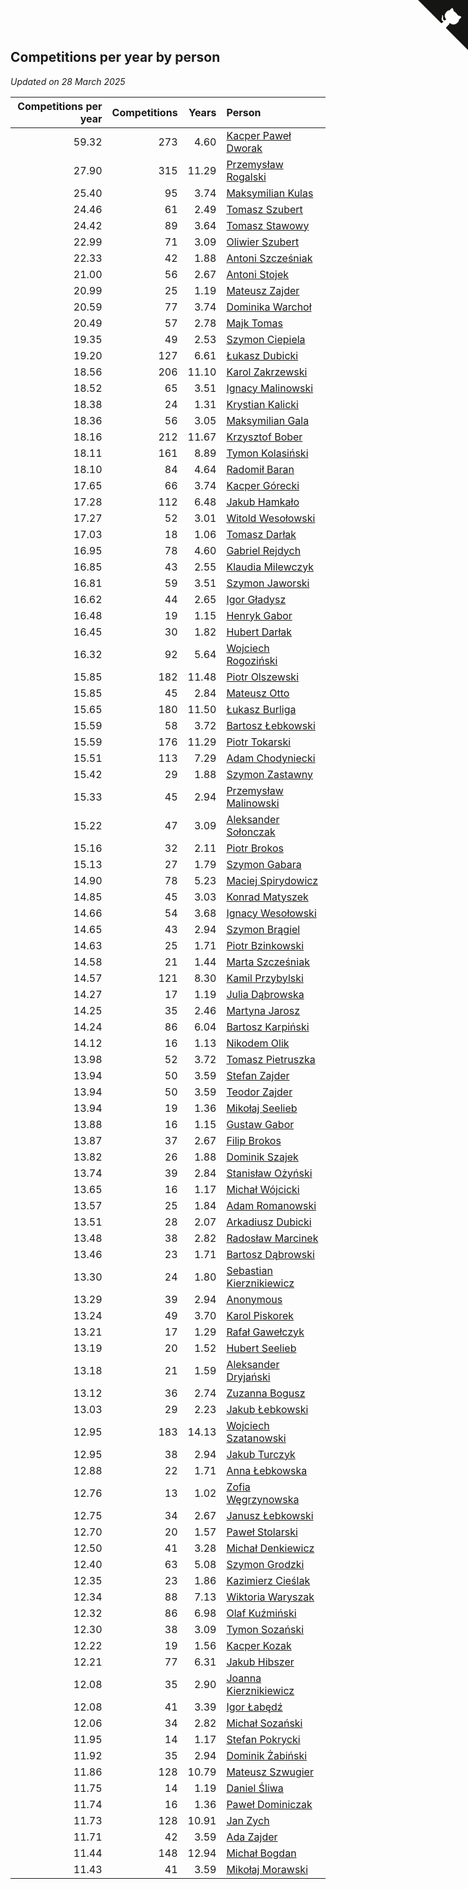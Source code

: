 ## Competitions per year by person

*Updated on 28 March 2025*

| Competitions per year | Competitions | Years | Person |
| ---: | ---: | ---: | :--- |
| 59.32 | 273 | 4.60 | [Kacper Paweł Dworak](https://www.worldcubeassociation.org/persons/2020DWOR01) |
| 27.90 | 315 | 11.29 | [Przemysław Rogalski](https://www.worldcubeassociation.org/persons/2013ROGA02) |
| 25.40 | 95 | 3.74 | [Maksymilian Kulas](https://www.worldcubeassociation.org/persons/2021KULA02) |
| 24.46 | 61 | 2.49 | [Tomasz Szubert](https://www.worldcubeassociation.org/persons/2022SZUB02) |
| 24.42 | 89 | 3.64 | [Tomasz Stawowy](https://www.worldcubeassociation.org/persons/2021STAW01) |
| 22.99 | 71 | 3.09 | [Oliwier Szubert](https://www.worldcubeassociation.org/persons/2022SZUB01) |
| 22.33 | 42 | 1.88 | [Antoni Szcześniak](https://www.worldcubeassociation.org/persons/2023SZCZ04) |
| 21.00 | 56 | 2.67 | [Antoni Stojek](https://www.worldcubeassociation.org/persons/2022STOJ03) |
| 20.99 | 25 | 1.19 | [Mateusz Zajder](https://www.worldcubeassociation.org/persons/2024ZAJD01) |
| 20.59 | 77 | 3.74 | [Dominika Warchoł](https://www.worldcubeassociation.org/persons/2021WARC01) |
| 20.49 | 57 | 2.78 | [Majk Tomas](https://www.worldcubeassociation.org/persons/2022TOMA05) |
| 19.35 | 49 | 2.53 | [Szymon Ciepiela](https://www.worldcubeassociation.org/persons/2022CIEP01) |
| 19.20 | 127 | 6.61 | [Łukasz Dubicki](https://www.worldcubeassociation.org/persons/2018DUBI01) |
| 18.56 | 206 | 11.10 | [Karol Zakrzewski](https://www.worldcubeassociation.org/persons/2014ZAKR01) |
| 18.52 | 65 | 3.51 | [Ignacy Malinowski](https://www.worldcubeassociation.org/persons/2021MALI02) |
| 18.38 | 24 | 1.31 | [Krystian Kalicki](https://www.worldcubeassociation.org/persons/2023KALI10) |
| 18.36 | 56 | 3.05 | [Maksymilian Gala](https://www.worldcubeassociation.org/persons/2022GALA01) |
| 18.16 | 212 | 11.67 | [Krzysztof Bober](https://www.worldcubeassociation.org/persons/2013BOBE01) |
| 18.11 | 161 | 8.89 | [Tymon Kolasiński](https://www.worldcubeassociation.org/persons/2016KOLA02) |
| 18.10 | 84 | 4.64 | [Radomił Baran](https://www.worldcubeassociation.org/persons/2020BARA02) |
| 17.65 | 66 | 3.74 | [Kacper Górecki](https://www.worldcubeassociation.org/persons/2021GORE01) |
| 17.28 | 112 | 6.48 | [Jakub Hamkało](https://www.worldcubeassociation.org/persons/2018HAMK01) |
| 17.27 | 52 | 3.01 | [Witold Wesołowski](https://www.worldcubeassociation.org/persons/2022WESO01) |
| 17.03 | 18 | 1.06 | [Tomasz Darłak](https://www.worldcubeassociation.org/persons/2024DARL01) |
| 16.95 | 78 | 4.60 | [Gabriel Rejdych](https://www.worldcubeassociation.org/persons/2020REJD01) |
| 16.85 | 43 | 2.55 | [Klaudia Milewczyk](https://www.worldcubeassociation.org/persons/2022MILE05) |
| 16.81 | 59 | 3.51 | [Szymon Jaworski](https://www.worldcubeassociation.org/persons/2021JAWO01) |
| 16.62 | 44 | 2.65 | [Igor Gładysz](https://www.worldcubeassociation.org/persons/2022GLAD01) |
| 16.48 | 19 | 1.15 | [Henryk Gabor](https://www.worldcubeassociation.org/persons/2024GABO02) |
| 16.45 | 30 | 1.82 | [Hubert Darłak](https://www.worldcubeassociation.org/persons/2023DARL03) |
| 16.32 | 92 | 5.64 | [Wojciech Rogoziński](https://www.worldcubeassociation.org/persons/2019ROGO04) |
| 15.85 | 182 | 11.48 | [Piotr Olszewski](https://www.worldcubeassociation.org/persons/2013OLSZ02) |
| 15.85 | 45 | 2.84 | [Mateusz Otto](https://www.worldcubeassociation.org/persons/2022OTTO01) |
| 15.65 | 180 | 11.50 | [Łukasz Burliga](https://www.worldcubeassociation.org/persons/2013BURL01) |
| 15.59 | 58 | 3.72 | [Bartosz Łebkowski](https://www.worldcubeassociation.org/persons/2021LEBK01) |
| 15.59 | 176 | 11.29 | [Piotr Tokarski](https://www.worldcubeassociation.org/persons/2013TOKA01) |
| 15.51 | 113 | 7.29 | [Adam Chodyniecki](https://www.worldcubeassociation.org/persons/2017CHOD02) |
| 15.42 | 29 | 1.88 | [Szymon Zastawny](https://www.worldcubeassociation.org/persons/2023ZAST01) |
| 15.33 | 45 | 2.94 | [Przemysław Malinowski](https://www.worldcubeassociation.org/persons/2022MALI01) |
| 15.22 | 47 | 3.09 | [Aleksander Sołonczak](https://www.worldcubeassociation.org/persons/2022SOLO01) |
| 15.16 | 32 | 2.11 | [Piotr Brokos](https://www.worldcubeassociation.org/persons/2023BROK01) |
| 15.13 | 27 | 1.79 | [Szymon Gabara](https://www.worldcubeassociation.org/persons/2023GABA01) |
| 14.90 | 78 | 5.23 | [Maciej Spirydowicz](https://www.worldcubeassociation.org/persons/2020SPIR01) |
| 14.85 | 45 | 3.03 | [Konrad Matyszek](https://www.worldcubeassociation.org/persons/2022MATY02) |
| 14.66 | 54 | 3.68 | [Ignacy Wesołowski](https://www.worldcubeassociation.org/persons/2021WESO01) |
| 14.65 | 43 | 2.94 | [Szymon Brągiel](https://www.worldcubeassociation.org/persons/2022BRAG03) |
| 14.63 | 25 | 1.71 | [Piotr Bzinkowski](https://www.worldcubeassociation.org/persons/2023BZIN01) |
| 14.58 | 21 | 1.44 | [Marta Szcześniak](https://www.worldcubeassociation.org/persons/2023SZCZ07) |
| 14.57 | 121 | 8.30 | [Kamil Przybylski](https://www.worldcubeassociation.org/persons/2016PRZY01) |
| 14.27 | 17 | 1.19 | [Julia Dąbrowska](https://www.worldcubeassociation.org/persons/2024DABR01) |
| 14.25 | 35 | 2.46 | [Martyna Jarosz](https://www.worldcubeassociation.org/persons/2022JARO01) |
| 14.24 | 86 | 6.04 | [Bartosz Karpiński](https://www.worldcubeassociation.org/persons/2019KARP03) |
| 14.12 | 16 | 1.13 | [Nikodem Olik](https://www.worldcubeassociation.org/persons/2024OLIK01) |
| 13.98 | 52 | 3.72 | [Tomasz Pietruszka](https://www.worldcubeassociation.org/persons/2021PIET01) |
| 13.94 | 50 | 3.59 | [Stefan Zajder](https://www.worldcubeassociation.org/persons/2021ZAJD02) |
| 13.94 | 50 | 3.59 | [Teodor Zajder](https://www.worldcubeassociation.org/persons/2021ZAJD03) |
| 13.94 | 19 | 1.36 | [Mikołaj Seelieb](https://www.worldcubeassociation.org/persons/2023SEEL04) |
| 13.88 | 16 | 1.15 | [Gustaw Gabor](https://www.worldcubeassociation.org/persons/2024GABO01) |
| 13.87 | 37 | 2.67 | [Filip Brokos](https://www.worldcubeassociation.org/persons/2022BROK03) |
| 13.82 | 26 | 1.88 | [Dominik Szajek](https://www.worldcubeassociation.org/persons/2023SZAJ01) |
| 13.74 | 39 | 2.84 | [Stanisław Ożyński](https://www.worldcubeassociation.org/persons/2022OZYN01) |
| 13.65 | 16 | 1.17 | [Michał Wójcicki](https://www.worldcubeassociation.org/persons/2024WOJC01) |
| 13.57 | 25 | 1.84 | [Adam Romanowski](https://www.worldcubeassociation.org/persons/2023ROMA10) |
| 13.51 | 28 | 2.07 | [Arkadiusz Dubicki](https://www.worldcubeassociation.org/persons/2023DUBI01) |
| 13.48 | 38 | 2.82 | [Radosław Marcinek](https://www.worldcubeassociation.org/persons/2022MARC05) |
| 13.46 | 23 | 1.71 | [Bartosz Dąbrowski](https://www.worldcubeassociation.org/persons/2023DABR07) |
| 13.30 | 24 | 1.80 | [Sebastian Kierznikiewicz](https://www.worldcubeassociation.org/persons/2023KIER02) |
| 13.29 | 39 | 2.94 | [Anonymous](https://www.worldcubeassociation.org/persons/2022ANON03) |
| 13.24 | 49 | 3.70 | [Karol Piskorek](https://www.worldcubeassociation.org/persons/2021PISK01) |
| 13.21 | 17 | 1.29 | [Rafał Gawełczyk](https://www.worldcubeassociation.org/persons/2023GAWE01) |
| 13.19 | 20 | 1.52 | [Hubert Seelieb](https://www.worldcubeassociation.org/persons/2023SEEL02) |
| 13.18 | 21 | 1.59 | [Aleksander Dryjański](https://www.worldcubeassociation.org/persons/2023DRYJ01) |
| 13.12 | 36 | 2.74 | [Zuzanna Bogusz](https://www.worldcubeassociation.org/persons/2022BOGU01) |
| 13.03 | 29 | 2.23 | [Jakub Łebkowski](https://www.worldcubeassociation.org/persons/2023LEBK01) |
| 12.95 | 183 | 14.13 | [Wojciech Szatanowski](https://www.worldcubeassociation.org/persons/2011SZAT01) |
| 12.95 | 38 | 2.94 | [Jakub Turczyk](https://www.worldcubeassociation.org/persons/2022TURC02) |
| 12.88 | 22 | 1.71 | [Anna Łebkowska](https://www.worldcubeassociation.org/persons/2023LEBK04) |
| 12.76 | 13 | 1.02 | [Zofia Węgrzynowska](https://www.worldcubeassociation.org/persons/2024WEGR01) |
| 12.75 | 34 | 2.67 | [Janusz Łebkowski](https://www.worldcubeassociation.org/persons/2022LEBK01) |
| 12.70 | 20 | 1.57 | [Paweł Stolarski](https://www.worldcubeassociation.org/persons/2023STOL04) |
| 12.50 | 41 | 3.28 | [Michał Denkiewicz](https://www.worldcubeassociation.org/persons/2021DENK01) |
| 12.40 | 63 | 5.08 | [Szymon Grodzki](https://www.worldcubeassociation.org/persons/2020GROD01) |
| 12.35 | 23 | 1.86 | [Kazimierz Cieślak](https://www.worldcubeassociation.org/persons/2023CIES01) |
| 12.34 | 88 | 7.13 | [Wiktoria Waryszak](https://www.worldcubeassociation.org/persons/2018WARY01) |
| 12.32 | 86 | 6.98 | [Olaf Kuźmiński](https://www.worldcubeassociation.org/persons/2018KUZM02) |
| 12.30 | 38 | 3.09 | [Tymon Sozański](https://www.worldcubeassociation.org/persons/2022SOZA01) |
| 12.22 | 19 | 1.56 | [Kacper Kozak](https://www.worldcubeassociation.org/persons/2023KOZA05) |
| 12.21 | 77 | 6.31 | [Jakub Hibszer](https://www.worldcubeassociation.org/persons/2018HIBS01) |
| 12.08 | 35 | 2.90 | [Joanna Kierznikiewicz](https://www.worldcubeassociation.org/persons/2022KIER01) |
| 12.08 | 41 | 3.39 | [Igor Łabędź](https://www.worldcubeassociation.org/persons/2021LABE01) |
| 12.06 | 34 | 2.82 | [Michał Sozański](https://www.worldcubeassociation.org/persons/2022SOZA02) |
| 11.95 | 14 | 1.17 | [Stefan Pokrycki](https://www.worldcubeassociation.org/persons/2024POKR01) |
| 11.92 | 35 | 2.94 | [Dominik Żabiński](https://www.worldcubeassociation.org/persons/2022ZABI01) |
| 11.86 | 128 | 10.79 | [Mateusz Szwugier](https://www.worldcubeassociation.org/persons/2014SZWU01) |
| 11.75 | 14 | 1.19 | [Daniel Śliwa](https://www.worldcubeassociation.org/persons/2024SLIW01) |
| 11.74 | 16 | 1.36 | [Paweł Dominiczak](https://www.worldcubeassociation.org/persons/2023DOMI21) |
| 11.73 | 128 | 10.91 | [Jan Zych](https://www.worldcubeassociation.org/persons/2014ZYCH01) |
| 11.71 | 42 | 3.59 | [Ada Zajder](https://www.worldcubeassociation.org/persons/2021ZAJD01) |
| 11.44 | 148 | 12.94 | [Michał Bogdan](https://www.worldcubeassociation.org/persons/2012BOGD01) |
| 11.43 | 41 | 3.59 | [Mikołaj Morawski](https://www.worldcubeassociation.org/persons/2021MORA01) |


<a href="https://github.com/maxidragon/wca_statistics_pl" class="github-corner" aria-label="View source on Github"><svg width="80" height="80" viewBox="0 0 250 250" style="fill:#151513; color:#fff; position: absolute; top: 0; border: 0; right: 0;" aria-hidden="true"><path d="M0,0 L115,115 L130,115 L142,142 L250,250 L250,0 Z"></path><path d="M128.3,109.0 C113.8,99.7 119.0,89.6 119.0,89.6 C122.0,82.7 120.5,78.6 120.5,78.6 C119.2,72.0 123.4,76.3 123.4,76.3 C127.3,80.9 125.5,87.3 125.5,87.3 C122.9,97.6 130.6,101.9 134.4,103.2" fill="currentColor" style="transform-origin: 130px 106px;" class="octo-arm"></path><path d="M115.0,115.0 C114.9,115.1 118.7,116.5 119.8,115.4 L133.7,101.6 C136.9,99.2 139.9,98.4 142.2,98.6 C133.8,88.0 127.5,74.4 143.8,58.0 C148.5,53.4 154.0,51.2 159.7,51.0 C160.3,49.4 163.2,43.6 171.4,40.1 C171.4,40.1 176.1,42.5 178.8,56.2 C183.1,58.6 187.2,61.8 190.9,65.4 C194.5,69.0 197.7,73.2 200.1,77.6 C213.8,80.2 216.3,84.9 216.3,84.9 C212.7,93.1 206.9,96.0 205.4,96.6 C205.1,102.4 203.0,107.8 198.3,112.5 C181.9,128.9 168.3,122.5 157.7,114.1 C157.9,116.9 156.7,120.9 152.7,124.9 L141.0,136.5 C139.8,137.7 141.6,141.9 141.8,141.8 Z" fill="currentColor" class="octo-body"></path></svg></a><style>.github-corner:hover .octo-arm{animation:octocat-wave 560ms ease-in-out}@keyframes octocat-wave{0%,100%{transform:rotate(0)}20%,60%{transform:rotate(-25deg)}40%,80%{transform:rotate(10deg)}}@media (max-width:500px){.github-corner:hover .octo-arm{animation:none}.github-corner .octo-arm{animation:octocat-wave 560ms ease-in-out}}</style>
